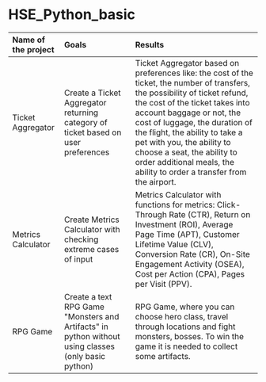 # HSE_Python_basic

| Name of the project | Goals | Results |
| :--- | :--- | :--- |
| Ticket Aggregator | Create a Ticket Aggregator returning category of ticket based on user preferences | Ticket Aggregator based on preferences like: the cost of the ticket, the number of transfers, the possibility of ticket refund, the cost of the ticket takes into account baggage or not, the cost of luggage, the duration of the flight, the ability to take a pet with you, the ability to choose a seat, the ability to order additional meals, the ability to order a transfer from the airport. |
| Metrics Calculator | Create Metrics Calculator with checking extreme cases of input |Metrics Calculator with functions for metrics: Click-Through Rate (CTR), Return on Investment (ROI), Average Page Time (APT), Customer Lifetime Value (CLV), Conversion Rate (CR), On-Site Engagement Activity (OSEA), Cost per Action (CPA), Pages per Visit (PPV). | 
| RPG Game | Create a text RPG Game "Monsters and Artifacts" in python without using classes (only basic python) | RPG Game, where you can choose hero class, travel through locations and fight monsters, bosses. To win the game it is needed to collect some artifacts. |
